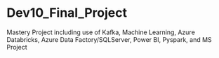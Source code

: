 # Dev10_Final_Project
 Mastery Project including use of Kafka, Machine Learning, Azure Databricks, Azure Data Factory/SQLServer, Power BI, Pyspark, and MS Project
